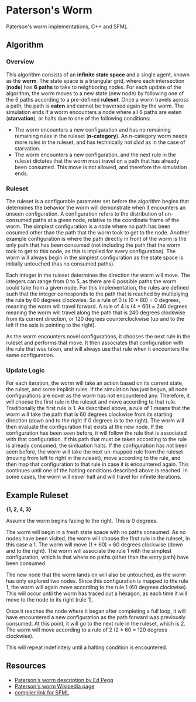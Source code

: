 # Paterson's Worm
Paterson's worm implementations, C++ and SFML

## Algorithm 
### Overview
This algorithm consists of an **infinite state space** and a single agent, known as the **worm**.  The state space is a triangular grid, where each intersection (**node**) has **6 paths** to take to neighboring nodes.  For each update of the algorithm, the worm moves to a new state (new node) by following one of the 6 paths according to a pre-defined **ruleset**.  Once a worm travels across a path, the path is **eaten** and cannot be traversed again by the worm.  The simulation ends if a worm encounters a node where all 6 paths are eaten (**starvation**), or halts due to one of the following conditions: 
* The worm encounters a new configuration and has no remaining remaining rules in the ruleset (**n-category**).  An n-category worm needs more rules in the ruleset, and has technically not *died* as in the case of starvation.
* The worm encounters a new configuration, and the next rule in the ruleset dictates that the worm must travel on a path that has already been consumed.  This move is not allowed, and therefore the simulation ends. 

### Ruleset 
The ruleset is a configurable parameter set before the algorithm begins that determines the behavior the worm will demonstrate when it encounters an unseen configuration.  A configuration refers to the distribution of un-consumed paths at a given node, relative to the coordinate frame of the worm.  The simplest configuration is a node where no path has been cosumed other than the path that the worm took to get to the node.  Another example configuration is where the path directly in front of the worm is the only path that has been consumed (not including the path that the worm took to get to this node, as this is implied for every configuration).  The worm will always begin in the simplest configuration as the state space is initially untouched (has no consumed paths).  

Each integer in the ruleset determines the direction the worm will move.  The integers can range from 0 to 5, as there are 6 possible paths the worm could take from a given node.  For this implementation, the rules are defined such that the integer corresponds to the path that is reached by multiplying the rule by 60 degrees clockwise.  So a rule of 0 is (0 * 60) = 0 degrees, meaning the worm will travel forward.  A rule of 4 is (4 * 60) = 240 degrees meaning the worm will travel along the path that is 240 degrees clockwise from its current direction, or 120 degrees counterclockwise (up and to the left if the axis is pointing to the right). 

As the worm encounters novel configurations, it chooses the next rule in the ruleset and performs that move. It then associates that configuration with the rule that was taken, and will always use that rule when it encounters the same configuration.

### Update Logic 
For each iteration, the worm will take an action based on its current state, the rulset, and some implicit rules.  If the simulation has just begun, all node configurations are novel as the worm has not encountered any.  Therefore, it will choose the first rule in the ruleset and move according to that rule.  Traditionally the first rule is 1.  As described above, a rule of 1 means that the worm will take the path that is 60 degrees clockwise from its starting direction (down and to the right if 0 degrees is to the right).  The worm will then evaluate the configuration that exists at the new node.  If the configuration has been seen before, it will follow the rule that is associated with that configuration.  If this path that must be taken according to the rule is already consumed, the simluation halts.  If the configuration has not been seen before, the worm will take the next un-mapped rule from the ruleset (moving from left to right in the ruleset), move according to the rule, and then map that configuration to that rule in case it is encountered again.  This continues until one of the halting conditions described above is reached.  In some cases, the worm will never halt and will travel for infinite iterations.

## Example Ruleset 
**{1, 2, 4, 3}**

Assume the worm begins facing to the right.  This is 0 degrees. 

The worm will begin in a fresh state space with no paths consumed.  As no nodes have been visited, the worm will choose the first rule in the ruleset, in this case a 1.  The worm will move (1 * 60) = 60 degrees clockwise (down and to the right).  The worm will associate the rule 1 with the simplest configuration, which is that where no paths (other than the entry path) have been consumed.  

The new node that the worm lands on will also be untouched, as the worm has only explored two nodes.  Since this configuration is mapped to the rule 1, the worm will again move according to the rule 1 (60 degrees clockwise).  This will occur until the worm has traced out a hexagon, as each time it will move to the node to its right (rule 1). 

Once it reaches the node where it began after completing a full loop, it will have encountered a new configuration as the path forward was previously consumed.  At this point, it will go to the next rule in the ruleset, which is 2.  The worm will move according to a rule of 2 (2 * 60 = 120 degrees clockwise).  

This will repeat indefinitely until a halting condition is encountered.


## Resources
* [Paterson's worm description by Ed Pegg](https://www.mathpuzzle.com/MAA/01-Paterson%27s%20Worms/mathgames_10_24_03.html)
* [Paterson's worm Wikipedia page](https://en.wikipedia.org/wiki/Paterson%27s_worms)
* [compiler link for SFML](https://github.com/brechtsanders/winlibs_mingw/releases/download/13.1.0-16.0.5-11.0.0-msvcrt-r5/winlibs-x86_64-posix-seh-gcc-13.1.0-mingw-w64msvcrt-11.0.0-r5.7z)
